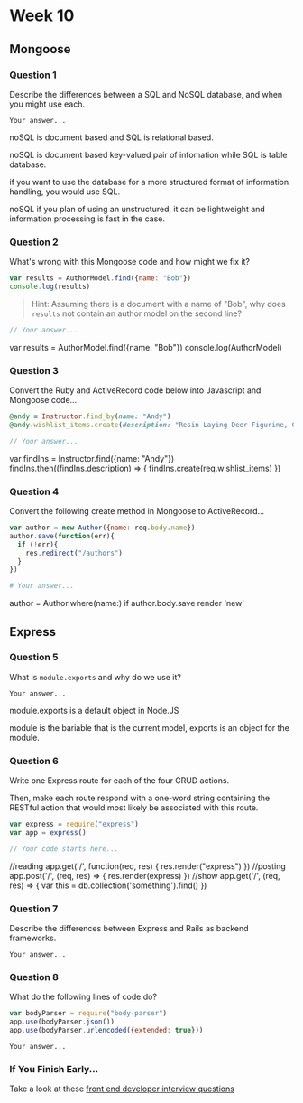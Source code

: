# Week 10

## Mongoose

### Question 1

Describe the differences between a SQL and NoSQL database, and when you might use each.

```text
Your answer...
```

noSQL is document based and SQL is relational based.

noSQL is document based key-valued pair of infomation while SQL is table database.

if you want to use the database for a more structured format of information handling, you would use SQL.

noSQL if you plan of using an unstructured, it can be lightweight and information processing is fast in the case.

### Question 2

What's wrong with this Mongoose code and how might we fix it?

```js
var results = AuthorModel.find({name: "Bob"})
console.log(results)
```

> Hint: Assuming there is a document with a name of "Bob", why does `results` not contain an author model on the second line?

```js
// Your answer...
```
var results = AuthorModel.find({name: "Bob"})
console.log(AuthorModel)
### Question 3

Convert the Ruby and ActiveRecord code below into Javascript and Mongoose code...

```rb
@andy = Instructor.find_by(name: "Andy")
@andy.wishlist_items.create(description: "Resin Laying Deer Figurine, Gold")
```

```js
// Your answer...
```

var findIns = Instructor.find({name: "Andy"})
	findIns.then((findIns.description) => {
	findIns.create(req.wishlist_items)
	})
	

### Question 4

Convert the following create method in Mongoose to ActiveRecord...

```js
var author = new Author({name: req.body.name})
author.save(function(err){
  if (!err){
    res.redirect("/authors")
  }
})
```

```rb
# Your answer...
```
author = Author.where(name:)
if author.body.save 
render 'new'

## Express

### Question 5

What is `module.exports` and why do we use it?

```text
Your answer...
```
module.exports is a default object in Node.JS

module is the bariable that is the current model, exports is an object for the module.



### Question 6

Write one Express route for each of the four CRUD actions.

Then, make each route respond with a one-word string containing the RESTful action that would most likely be associated with this route.

```js
var express = require("express")
var app = express()

// Your code starts here...

```
//reading
app.get('/', function(req, res) {
	res.render("express")
})
//posting
app.post('/', (req, res) => {
	res.render(express)
})
//show
app.get('/', (req, res) => {
	var this = db.collection('something').find()
})

### Question 7

Describe the differences between Express and Rails as backend frameworks.

```text
Your answer...
```

### Question 8

What do the following lines of code do?

```js
var bodyParser = require("body-parser")
app.use(bodyParser.json())
app.use(bodyParser.urlencoded({extended: true}))
```

```text
Your answer...
```

### If You Finish Early...

Take a look at these [front end developer interview questions](https://github.com/h5bp/Front-end-Developer-Interview-Questions/blob/master/README.md)
